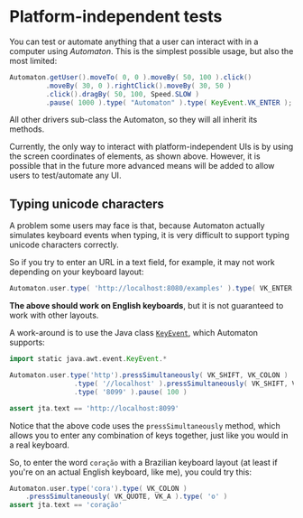 # Platform-independent tests

You can test or automate anything that a user can interact with in a computer using *Automaton*.
This is the simplest possible usage, but also the most limited:

```java
Automaton.getUser().moveTo( 0, 0 ).moveBy( 50, 100 ).click()
         .moveBy( 30, 0 ).rightClick().moveBy( 30, 50 )
         .click().dragBy( 50, 100, Speed.SLOW )
         .pause( 1000 ).type( "Automaton" ).type( KeyEvent.VK_ENTER );
```

All other drivers sub-class the Automaton, so they will all inherit its methods.

Currently, the only way to interact with platform-independent UIs is by using the screen coordinates of elements,
as shown above. However, it is possible that in the future more advanced means will be added to allow users to
test/automate any UI.

## Typing unicode characters

A problem some users may face is that, because Automaton actually simulates keyboard events when typing, it is very
difficult to support typing unicode characters correctly.

So if you try to enter an URL in a text field, for example, it may not work depending on your keyboard layout:

```groovy
Automaton.user.type( 'http://localhost:8080/examples' ).type( VK_ENTER )
```

**The above should work on English keyboards**, but it is not guaranteed to work with other layouts.

A work-around is to use the Java class [``KeyEvent``](http://docs.oracle.com/javase/7/docs/api/java/awt/event/KeyEvent.html), which Automaton supports:
 
```groovy
import static java.awt.event.KeyEvent.*

Automaton.user.type('http').pressSimultaneously( VK_SHIFT, VK_COLON )
				.type( '//localhost' ).pressSimultaneously( VK_SHIFT, VK_COLON )
				.type( '8099' ).pause( 100 )

assert jta.text == 'http://localhost:8099'
```

Notice that the above code uses the ``pressSimultaneously`` method, which allows you to enter any combination of keys
together, just like you would in a real keyboard.

So, to enter the word ``coração`` with a Brazilian keyboard layout (at least if you're on an actual English keyboard,
like me), you could try this:

```groovy
Automaton.user.type('cora').type( VK_COLON )
	.pressSimultaneously( VK_QUOTE, VK_A ).type( 'o' )
assert jta.text == 'coração'
```
